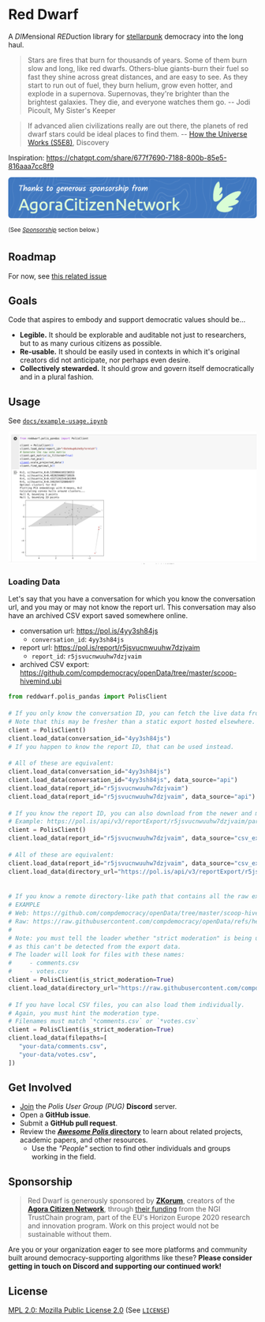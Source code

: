 # Red Dwarf

A <em>DIM</em>ensional <em>RED</em>uction library for [stellarpunk][] democracy into the long haul.

> Stars are fires that burn for thousands of years. Some of them burn slow and
> long, like red dwarfs. Others-blue giants-burn their fuel so fast they shine
> across great distances, and are easy to see. As they start to run out of
> fuel, they burn helium, grow even hotter, and explode in a supernova.
> Supernovas, they're brighter than the brightest galaxies. They die, and
> everyone watches them go. -- Jodi Picoult, My Sister's Keeper

> If advanced alien civilizations really are out there, the planets of red
> dwarf stars could be ideal places to find them. -- [How the Universe Works
> (S5E8)](https://youtu.be/3Lq-mI6lgmA?t=375), Discovery

Inspiration: https://chatgpt.com/share/677f7690-7188-800b-85e5-816aaa7cc8f9

[![Thanks to generous sponsorship from Agora Citizen Network](docs/agora-sponsorship-header.png)][agora]
<!-- Generated from: https://leviarista.github.io/github-profile-header-generator/ meta: kalam, ubuntu, 223, 251, 215 -->

<sup>(See [_Sponsorship_](#sponsorship) section below.)</sup>

## Roadmap

For now, see [this related issue](https://github.com/patcon/red-dwarf/issues/4)

## Goals

Code that aspires to embody and support democratic values should be...

- **Legible.** It should be explorable and auditable not just to researchers, but to as many curious citizens as possible.
- **Re-usable.** It should be easily used in contexts in which it's original creators did not anticipate, nor perhaps even desire.
- **Collectively stewarded.** It should grow and govern itself democratically and in a plural fashion.

## Usage

See [`docs/example-usage.ipynb`][notebook]

[![screen of the sample jupyter notebook](docs/notebook-screenshot.png)][notebook]

### Loading Data

Let's say that you have a conversation for which you know the conversation url, and you may or may not know the report url. This conversation may also have an archived CSV export saved somewhere online.

- conversation url: https://pol.is/4yy3sh84js
   - `conversation_id`: `4yy3sh84js`
- report url: https://pol.is/report/r5jsvucnwuuhw7dzjvaim
   - `report_id`: `r5jsvucnwuuhw7dzjvaim`
- archived CSV export: https://github.com/compdemocracy/openData/tree/master/scoop-hivemind.ubi

```py
from reddwarf.polis_pandas import PolisClient

# If you only know the conversation ID, you can fetch the live data from the Polis APIs.
# Note that this may be fresher than a static export hosted elsewhere.
client = PolisClient()
client.load_data(conversation_id="4yy3sh84js")
# If you happen to know the report ID, that can be used instead.

# All of these are equivalent:
client.load_data(conversation_id="4yy3sh84js")
client.load_data(conversation_id="4yy3sh84js", data_source="api")
client.load_data(report_id="r5jsvucnwuuhw7dzjvaim")
client.load_data(report_id="r5jsvucnwuuhw7dzjvaim", data_source="api")

# If you know the report ID, you can also download from the newer and more official CSV export API endpoint:
# Example: https://pol.is/api/v3/reportExport/r5jsvucnwuuhw7dzjvaim/participant-votes.csv
client = PolisClient()
client.load_data(report_id="r5jsvucnwuuhw7dzjvaim", data_source="csv_export")

# All of these are equivalent:
client.load_data(report_id="r5jsvucnwuuhw7dzjvaim", data_source="csv_export")
client.load_data(directory_url="https://pol.is/api/v3/reportExport/r5jsvucnwuuhw7dzjvaim/")


# If you know a remote directory-like path that contains all the raw export files, you can use that.
# EXAMPLE
# Web: https://github.com/compdemocracy/openData/tree/master/scoop-hivemind.ubi
# Raw: https://raw.githubusercontent.com/compdemocracy/openData/refs/heads/master/scoop-hivemind.ubi/
#
# Note: you must tell the loader whether "strict moderation" is being used,
# as this can't be detected from the export data.
# The loader will look for files with these names:
#     - comments.csv
#     - votes.csv
client = PolisClient(is_strict_moderation=True)
client.load_data(directory_url="https://raw.githubusercontent.com/compdemocracy/openData/refs/heads/master/scoop-hivemind.ubi/")

# If you have local CSV files, you can also load them individually.
# Again, you must hint the moderation type.
# Filenames must match `*comments.csv` or `*votes.csv`
client = PolisClient(is_strict_moderation=True)
client.load_data(filepaths=[
   "your-data/comments.csv",
   "your-data/votes.csv",
])
```

## Get Involved

- [Join][pug-discord] the _Polis User Group (PUG)_ **Discord** server.
- Open a **GitHub issue**.
- Submit a **GitHub pull request**.
- Review the [**_Awesome Polis_ directory**][awesome-polis] to learn about related projects, academic papers, and other resources.
   - Use the _"People"_ section to find other individuals and groups working in the field.

## Sponsorship

> Red Dwarf is generously sponsored by [**ZKorum**][zkorum], creators of the [**Agora Citizen Network**][agora], through [their funding][ngi-funding] from the NGI TrustChain program, part of the EU's Horizon Europe 2020 research and innovation program. Work on this project would not be sustainable without them.

Are you or your organization eager to see more platforms and community built around democracy-supporting algorithms like these? **Please consider getting in touch on Discord and supporting our continued work!**

## License

[MPL 2.0: Mozilla Public License 2.0][mplv2] (See [`LICENSE`][license])

<!-- Links -->
   [stellarpunk]: https://www.youtube.com/watch?v=opnkQVZrhAw
   [notebook]: https://github.com/polis-community/red-dwarf/blob/main/docs/example-usage.ipynb
   [ZKorum]: https://github.com/zkorum
   [agora]: https://agoracitizen.network/
   [ngi-funding]: https://trustchain.ngi.eu/zkorum/
   [MPLv2]: https://choosealicense.com/licenses/mpl-2.0/
   [license]: https://github.com/polis-community/red-dwarf/blob/main/LICENSE
   [pug-discord]: https://discord.com/invite/wFWB8kzQpP
   [awesome-polis]: http://patcon.github.io/awesome-polis/
